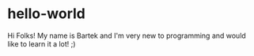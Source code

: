 # hello-world

Hi Folks!
My name is Bartek and I'm very new to programming and would like to learn it a lot! ;)
